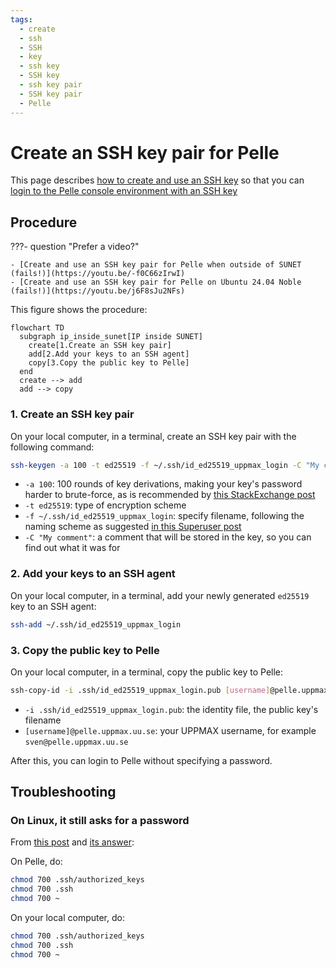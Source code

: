 ```yaml
---
tags:
  - create
  - ssh
  - SSH
  - key
  - ssh key
  - SSH key
  - ssh key pair
  - SSH key pair
  - Pelle
---
```


# Create an SSH key pair for Pelle

This page describes [how to create and use an SSH key](ssh_key_use.md)
so that you can
[login to the Pelle console environment with an SSH key](../getting_started/login_pelle_console_ssh_key.md)

## Procedure

???- question "Prefer a video?"

    - [Create and use an SSH key pair for Pelle when outside of SUNET (fails!)](https://youtu.be/-f0C66zIrwI)
    - [Create and use an SSH key pair for Pelle on Ubuntu 24.04 Noble (fails!)](https://youtu.be/j6F8sJu2NFs)

This figure shows the procedure:

```mermaid
flowchart TD
  subgraph ip_inside_sunet[IP inside SUNET]
    create[1.Create an SSH key pair]
    add[2.Add your keys to an SSH agent]
    copy[3.Copy the public key to Pelle]
  end
  create --> add
  add --> copy
```

<!--

This procedure will fail if:

- You are outside of the university networks,
  see [how to get inside the university networks](../getting_started/get_inside_sunet.md).
  [This video](https://youtu.be/-f0C66zIrwI) shows it will fail when being
  outside of the university networks
- You use Ubuntu 24.04 Noble, as demonstrated by [this video](https://youtu.be/j6F8sJu2NFs),
  where a password is still requested after doing this procedure

-->

### 1. Create an SSH key pair

On your local computer, in a terminal,
create an SSH key pair with the following command:

```bash
ssh-keygen -a 100 -t ed25519 -f ~/.ssh/id_ed25519_uppmax_login -C "My comment"
```

- `-a 100`:  100 rounds of key derivations,
  making your key's password harder to brute-force,
  as is recommended by
  [this StackExchange post](https://security.stackexchange.com/a/144044)
- `-t ed25519`: type of encryption scheme
- `-f ~/.ssh/id_ed25519_uppmax_login`: specify filename,
  following the naming scheme as suggested
  [in this Superuser post](https://superuser.com/a/1261644)
- `-C "My comment"`: a comment that will be stored in the key, so you can find out what it was for

### 2. Add your keys to an SSH agent

On your local computer, in a terminal,
add your newly generated `ed25519` key to an SSH agent:

```bash
ssh-add ~/.ssh/id_ed25519_uppmax_login
```

### 3. Copy the public key to Pelle

On your local computer, in a terminal,
copy the public key to Pelle:

```bash
ssh-copy-id -i .ssh/id_ed25519_uppmax_login.pub [username]@pelle.uppmax.uu.se
```

- `-i .ssh/id_ed25519_uppmax_login.pub`: the identity file, the public key's filename
- `[username]@pelle.uppmax.uu.se`: your UPPMAX username, for example `sven@pelle.uppmax.uu.se`

After this, you can login to Pelle without specifying a password.

## Troubleshooting

### On Linux, it still asks for a password

From [this post](https://unix.stackexchange.com/questions/26371/ssh-prompts-for-password-despite-ssh-authorized-keys)
and [its answer](https://unix.stackexchange.com/a/664213):

On Pelle, do:

```bash
chmod 700 .ssh/authorized_keys
chmod 700 .ssh
chmod 700 ~
```

On your local computer, do:

```bash
chmod 700 .ssh/authorized_keys
chmod 700 .ssh
chmod 700 ~
```
